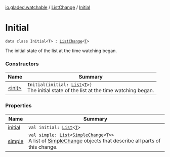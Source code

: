 [io.gladed.watchable](../../index.md) / [ListChange](../index.md) / [Initial](./index.md)

# Initial

`data class Initial<T> : `[`ListChange`](../index.md)`<`[`T`](index.md#T)`>`

The initial state of the list at the time watching began.

### Constructors

| Name | Summary |
|---|---|
| [&lt;init&gt;](-init-.md) | `Initial(initial: `[`List`](https://kotlinlang.org/api/latest/jvm/stdlib/kotlin.collections/-list/index.html)`<`[`T`](index.md#T)`>)`<br>The initial state of the list at the time watching began. |

### Properties

| Name | Summary |
|---|---|
| [initial](initial.md) | `val initial: `[`List`](https://kotlinlang.org/api/latest/jvm/stdlib/kotlin.collections/-list/index.html)`<`[`T`](index.md#T)`>` |
| [simple](simple.md) | `val simple: `[`List`](https://kotlinlang.org/api/latest/jvm/stdlib/kotlin.collections/-list/index.html)`<`[`SimpleChange`](../../-simple-change/index.md)`<`[`T`](index.md#T)`>>`<br>A list of [SimpleChange](../../-simple-change/index.md) objects that describe all parts of this change. |
